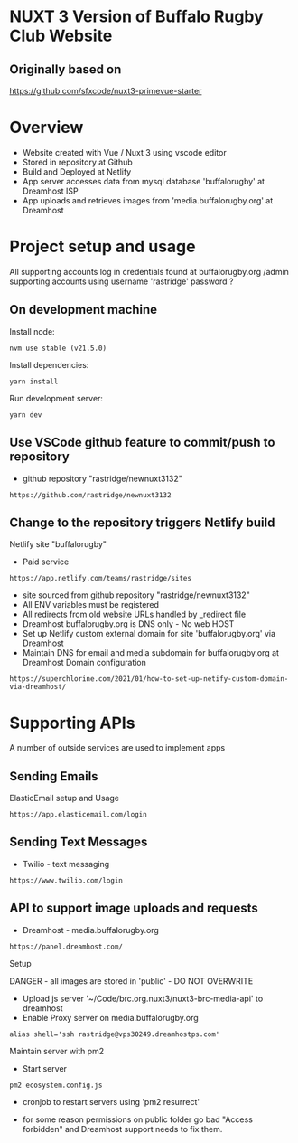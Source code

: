 # NUXT 3 Version of Buffalo Rugby Club Website

## Originally based on

https://github.com/sfxcode/nuxt3-primevue-starter

# Overview

- Website created with Vue / Nuxt 3 using vscode editor
- Stored in repository at Github
- Build and Deployed at Netlify
- App server accesses data from mysql database 'buffalorugby' at Dreamhost ISP
- App uploads and retrieves images from 'media.buffalorugby.org' at Dreamhost

# Project setup and usage

All supporting accounts log in credentials found at buffalorugby.org /admin supporting accounts using username 'rastridge' password ?

## On development machine

Install node:

```
nvm use stable (v21.5.0)
```

Install dependencies:

```
yarn install
```

Run development server:

```
yarn dev
```

## Use VSCode github feature to commit/push to repository

- github repository "rastridge/newnuxt3132"

```
https://github.com/rastridge/newnuxt3132
```

## Change to the repository triggers Netlify build

Netlify site "buffalorugby"

- Paid service

```
https://app.netlify.com/teams/rastridge/sites
```

- site sourced from github repository "rastridge/newnuxt3132"
- All ENV variables must be registered
- All redirects from old website URLs handled by \_redirect file
- Dreamhost buffalorugby.org is DNS only - No web HOST
- Set up Netlify custom external domain for site 'buffalorugby.org' via Dreamhost
- Maintain DNS for email and media subdomain for buffalorugby.org at Dreamhost Domain configuration

```
https://superchlorine.com/2021/01/how-to-set-up-netify-custom-domain-via-dreamhost/
```

# Supporting APIs

A number of outside services are used to implement apps

## Sending Emails

ElasticEmail
setup and Usage

```
https://app.elasticemail.com/login
```

## Sending Text Messages

- Twilio - text messaging

```
https://www.twilio.com/login
```

## API to support image uploads and requests

- Dreamhost - media.buffalorugby.org

```
https://panel.dreamhost.com/
```

Setup

DANGER - all images are stored in 'public' - DO NOT OVERWRITE

- Upload js server '~/Code/brc.org.nuxt3/nuxt3-brc-media-api' to dreamhost
- Enable Proxy server on media.buffalorugby.org

```
alias shell='ssh rastridge@vps30249.dreamhostps.com'
```

Maintain server with pm2

- Start server

```
pm2 ecosystem.config.js
```

- cronjob to restart servers using 'pm2 resurrect'

- for some reason permissions on public folder go bad "Access forbidden" and Dreamhost support needs to fix them.
